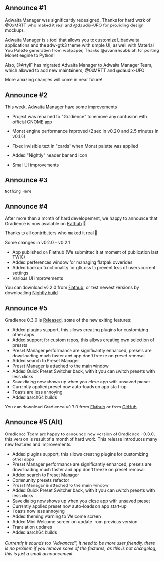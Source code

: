 ## Announce #1

Adwaita Manager was significantly redesigned, Thanks for hard work of @0xMRTT who maked it real and @daudix-UFO for providing design mockups.

Adwaita Manager is a tool that allows you to customize Libadwaita applications and the adw-gtk3 theme with simple UI, as well with Material You Palette generation from wallpaper, Thanks @avanishsubbiah for porting Monet engine to Python!

Also, @ArtyIF has migrated Adwaita Manager to Adwaita Manager Team, which allowed to add new maintainers, @0xMRTT and @daudix-UFO

More amazing changes will come in near future!

## Announce #2

This week, Adwaita Manager have some improvements

- Project was renamed to "Gradience" to remove any confusion with official GNOME app

- Monet engine performance improved (2 sec in v0.2.0 and 2.5 minutes in v0.1.0)

- Fixed invisible text in "cards" when Monet palette was applied

- Added "Nightly" header bar and icon

- Small UI improvements

## Announce #3

`Nothing Here`

## Announce #4

After more than a month of hard developement, we happy to announce that Gradience is now avialable on [Flathub](https://flathub.org/apps/details/com.github.GradienceTeam.Gradience) 🎉

Thanks to all contributers who maked it real 🚀

Some changes in v0.2.0 - v0.2.1

- App published on Flathub (We submitted it at moment of publication last TWIG)
- Added perferences window for managing flatpak ovverides
- Added backup functionality for gtk.css to prevent loss of users current settings
- Various UI improvements

You can download v0.2.0 from [Flathub](https://flathub.org/apps/details/com.github.GradienceTeam.Gradience), or test newest versions by downloading [Nightly build](https://github.com/GradienceTeam/Gradience/actions/workflows/flatpak.yml)

## Announce #5

Gradience 0.3.0 is [Released](https://github.com/GradienceTeam/Gradience/releases), some of the new exiting features:

- Added plugins support, this allows creating plugins for customizing other apps
- Added support for custom repos, this allows creating own selection of presets
- Preset Manager performance are significantly enhanced, presets are downloading much faster and app don't freeze on preset removal
- Added search to Preset Manager
- Preset Manager is attached to the main window
- Added Quick Preset Switcher back, with it you can switch presets with less clicks
- Save dialog now shows up when you close app with unsaved preset
- Currently applied preset now auto-loads on app start-up
- Toasts are less annoying
- Added aarch64 builds

You can download Gradience v0.3.0 from [Flathub](https://flathub.org/apps/details/com.github.GradienceTeam.Gradience) or from [GitHub](https://github.com/GradienceTeam/Gradience)

## Announce #5 (Alt)

Gradience Team are happy to announce new version of Gradience - 0.3.0, this version is result of a month of hard work. This release introduces many new features and improvements.

- Added plugins support, this allows creating plugins for customizing other apps
- Preset Manager performance are significantly enhanced, presets are downloading much faster and app don't freeze on preset removal
- Added search to Preset Manager
- Community presets refactor
- Preset Manager is attached to the main window
- Added Quick Preset Switcher back, with it you can switch presets with less clicks
- Save dialog now shows up when you close app with unsaved preset
- Currently applied preset now auto-loads on app start-up
- Toasts now less annoying
- Added theming warning to Welcome screen
- Added Mini Welcome screen on update from previous version
- Translation updates
- Added aarch64 builds

###### Currently it sounds too "Advanced", it need to be more user friendly, there is no problem if you remove some of the features, as this is not changelog, this is just a small announcement.